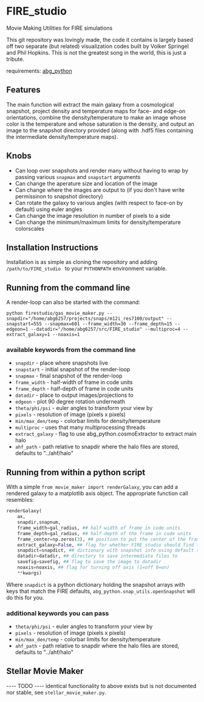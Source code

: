 # FIRE_studio
Movie Making Utilities for FIRE simulations

This git repository was lovingly made, the code it contains is largely based off two separate (but related) visualization codes built by Volker Springel and Phil Hopkins. This is not the greatest song in the world, this is just a tribute.

requirements:
[abg_python](https://www.github.com/agurvich/abg_python)

## Features
The main function will extract the main  galaxy from a cosmological snapshot, project density and temperature maps for face- and edge-on 
orientations, combine the density/temperature to make an image whose color is the temperature and whose saturation is the density, 
and output an image to the snapshot directory provided (along with .hdf5 files containing the intermediate density/temperature maps). 

## Knobs
* Can loop over snapshots and render many without having to wrap by passing various `snapmax` and `snapstart` arguments
* Can change the aperature size and location of the image
* Can change where the images are output to (if you don't have write permissinon to snapshot directory)
* Can rotate the galaxy to various angles (with respect to face-on by default) using euler angles
* Can change the image resolution in number of pixels to a side 
* Can change the minimum/maximum limits for density/temperature colorscales

## Installation Instructions
Installation is as simple as cloning the repository and adding 
`/path/to/FIRE_studio `
to your `PYTHONPATH` environment variable. 

## Running from the command line
A render-loop can also be started with the command:

`python firestudio/gas_movie_maker.py --snapdir="/home/abg6257/projects/snaps/m12i_res7100/output" --snapstart=555 --snapmax=601 --frame_width=30 --frame_depth=15 --edgeon=1 --datadir="/home/abg6257/src/FIRE_studio" --multiproc=4 --extract_galaxy=1 --noaxis=1`


### available keywords from the command line
* `snapdir` - place where snapshots live
* `snapstart` - initial snapshot of the render-loop
* `snapmax` - final snapshot of the render-loop
* `frame_width` - half-width of frame in code units
* `frame_depth` - half-depth of frame in code units
* `datadir` - place to output images/projections to
* `edgeon` - plot 90 degree rotation underneath
* `theta/phi/psi` - euler angles to transform your view by
* `pixels` - resolution of image (pixels x pixels)
* `min/max_den/temp` - colorbar limits for density/temperature
* `multiproc` - uses that many multiprocessing threads
* `extract_galaxy` - flag to use abg_python.cosmoExtractor to extract main halo
* `ahf_path` - path relative to snapdir where the halo files are stored, defaults to "../ahf/halo"


## Running from within a python script
With a simple 
`from movie_maker import renderGalaxy`, you can add a rendered galaxy to a matplotlib axis object. 
The appropriate function call resembles:
```python
renderGalaxy(
    ax,
    snapdir,snapnum,
    frame_width=gal_radius, ## half-width of frame in code units
    frame_depth=gal_radius, ## half-depth of the frame in code units
    frame_center=np.zeros(3), ## position to put the center of the frame on
    extract_galaxy=False, ## flag for whether FIRE_studio should find the main galaxy and extract it
    snapdict=snapdict, ## dictionary with snapshot info using default snapshot keys
    datadir=datadir, ## directory to save intermediate files to
    savefig=savefig, ## flag to save the image to datadir
    noaxis=noaxis, ## flag for turning off axis (1=off 0=on)
    **kwargs)
```

Where `snapdict` is a python dictionary holding the snapshot arrays with keys that match the FIRE defaults, 
`abg_python.snap_utils.openSnapshot` will do this for you. 

### additional keywords you can pass
* `theta/phi/psi` - euler angles to transform your view by
* `pixels` - resolution of image (pixels x pixels)
* `min/max_den/temp` - colorbar limits for density/temperature
* `ahf_path` - path relative to snapdir where the halo files are stored, defaults to "../ahf/halo"

## Stellar Movie Maker
---- TODO  ----
identical functionality to above exists but is not documented nor stable, see `stellar_movie_maker.py`. 
